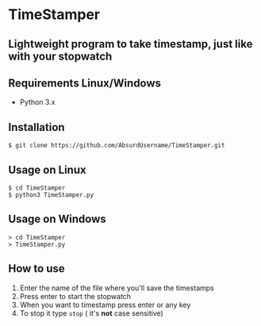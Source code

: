 # TimeStamper

## Lightweight program to take timestamp, just like with your stopwatch 

## Requirements Linux/Windows
- Python 3.x

## Installation
```
$ git clone https://github.com/AbsurdUsername/TimeStamper.git
```

## Usage on Linux
```
$ cd TimeStamper
$ python3 TimeStamper.py
```

## Usage on Windows
```
> cd TimeStamper
> TimeStamper.py
```

## How to use
1. Enter the name of the file where you'll save the timestamps
2. Press enter to start the stopwatch
3. When you want to timestamp press enter or any key
4. To stop it type ```stop``` ( it's **not** case sensitive)
